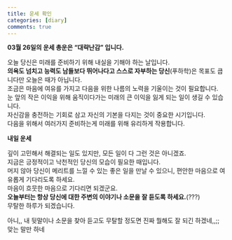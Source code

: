 ```yaml
---
title: 운세 확인
categories: [diary]
comments: true
---
```


**03월 26일의 운세 총운은 “대략난감” 입니다.**   
   
오늘 당신은 미래를 준비하기 위해 내실을 기해야 하는 날입니다.   
**의욕도 넘치고 능력도 남들보다 뛰어나다고 스스로 자부하는 당신**(푸하학)은 목표도 큽니다만 오늘은 때가 아닙니다.   
조금은 마음에 여유를 가지고 다음을 위한 나름의 노력을 기울이는 것이 필요합니다.   
눈 앞의 작은 이익을 위해 움직이다가는 미래의 큰 이익을 잃게 되는 일이 생길 수 있습니다.   
자신감을 충전하는 기회로 삼고 자신의 기본을 다지는 것이 중요한 시기입니다.   
다음을 위해서 여러가지 준비하는게 미래를 위해 유리하게 작용합니다.  

**내일 운세**   
   
깊이 고민해서 해결되는 일도 있지만, 모든 일이 다 그런 것은 아니겠죠.   
지금은 긍정적이고 낙천적인 당신의 모습이 필요한 때입니다.   
머지 않아 당신이 메리트를 느낄 수 있는 좋은 일을 만날 수 있으니, 편안한 마음으로 여유롭게 기다리도록 하세요.   
마음이 흐뭇한 마음으로 기다리면 되겠군요.   
**오늘부터는 항상 당신에 대한 주변의 이야기나 소문을 잘 듣도록 하세요.**(???)   
무탈한 하루가 되겠습니다.
   
아니,, 내 뒷말이나 소문을 찾아 듣고도 무탈할 정도면 진짜 뭘해도 잘 되긴 하겠네,,;;   
맞는 말만 하네
